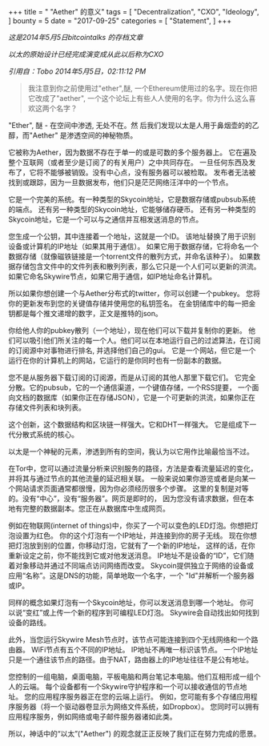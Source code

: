 +++
title = " "Aether" 的意义"
tags = [
    "Decentralization",
    "CXO",
    "Ideology",
]
bounty = 5
date = "2017-09-25"
categories = [
    "Statement",
]
+++





*这是2014年5月5日bitcointalks 的存档文章*

*以太的原始设计已经完成演变成从此以后称为CXO*

*引用自：Tobo 2014年5月5日，02:11:12 PM*
>我注意到你之前使用过"ether",醚, 一个Ethereum使用过的名字。现在你把它改成了"aether", 
一个这个论坛上有些人人使用的名字。你为什么这么喜欢这两个名字？

"Ether", 醚 - 在空间中渗透, 无处不在。然
后我们发现以太是人用于鼻烟壶的的乙醇，而"Aether" 是渗透空间的神秘物质。

它被称为Aether，因为数据不存在于单一的或是可数的多个服务器上。
它在遍及整个互联网（或者至少是订阅了的有关用户）之中共同存在。
一旦任何东西及发布了，它将不能够被销毁。没有中心点，没有服务器可以被检取。
发布者无法被找到或跟踪，因为一旦数据发布，他们只是茫茫网络汪洋中的一个节点。


它是一个完美的系统。有一种类型的Skycoin地址，它是数据存储或pubsub系统的端点。
还有另一种类型的Skycoin地址，它能够储存硬币。
还有另一种类型的Skycoin地址，它是一个可以与之通信并互相发送消息的节点。


您生成一个公钥，其中连接着一个地址，这就是一个ID。
该地址替换了用于识别设备或计算机的IP地址（如果其用于通信）。
如果它用于数据存储，它将命名一个数据存储（就像磁铁链接是一个torrent文件的散列方式，并命名该种子）。
如果数据存储包含文件中的文件列表和散列列表，那么它只是一个人们可以更新的洪流。
如果它命名Skywire节点，如果它用于通信，如IP地址命名计算机。


所以如果你想创建一个与Aether分布式的twitter，你可以创建一个pubkey。
您将你的更新发布到您的关键值存储并使用您的私钥签名。
在金钥储库中的每一把金钥都是每个推文递增的数字，正文是推特的json。


你给他人你的pubkey散列（一个地址），现在他们可以下载并复制你的更新。
他们可以吸引他们所关注的每一个人。他们可以在本地运行自己的过滤算法，在订阅的订阅源中对事物进行排名, 并选择他们自己的gui。
它是一个网站，但它是一个运行在你的计算机上的网站，它运行的是你同时也有一份副本的数据。


您不是从服务器下载订阅的订阅源，而是从订阅的其他人那里下载它们。
它完全分散。它的pubsub，它的一个通信渠道，一个键值存储，一个RSS提要，
一个面向文档的数据库（如果你正在存储JSON），它是一个可更新的洪流，如果你正在存储文件列表和块列表。


这个创新，这个数据结构和区块链一样强大。它和DHT一样强大。
它是组成下一代分散式系统的核心。

以太是一个神秘的元素，渗透到所有的空间，我认为以它用作比喻最恰当不过。

在Tor中，您可以通过流量分析来识别服务的路径，方法是查看流量延迟的变化，并将其与通过节点的其他流量的延迟相关联。
一般来说如果你游览或者是向某一个网站请求页面通常都很慢，因为你必须经历很多个步骤。
这里的复制是对等的。没有“中心”，没有“服务器”。网页是即时的，
因为您没有请求数据，但在本地有完整的数据副本。您正在从数据库中生成网页。


例如在物联网(internet of things)中，你买了一个可以变色的LED灯泡。你想把灯泡设置为红色。
你的这个灯泡有一个IP地址，并连接到你的房子无线。
现在你想把灯泡放到别的位置，你移动灯泡，它就有了一个新的IP地址，
这样的话，在你重新设定之前，你不能找到它或对他发送消息。 
IP地址不是设备的“ID”，它们随着对象移动并通过不同端点访问网络而改变。
Skycoin提供独立于网络的设备或应用“名称”。这是DNS的功能，简单地取一个名字，一个 "Id"并解析一个服务器或IP。


同样的概念如果灯泡有一个Skycoin地址，你可以发送消息到哪一个地址。
你可以说“变红”或上传一个新的程序到可编程LED灯泡。 
Skywire会自动找出如何找到设备的路线。

此外，当您运行Skywire Mesh节点时，该节点可能连接到四个无线网络和一个路由器。
WiFi节点有五个不同的IP地址。 IP地址不再唯一标识该节点。
一个IP地址只是一个通往该节点的路径。由于NAT，路由器上的IP地址往往不是公有地址。


您控制的一组电脑，桌面电脑，平板电脑和两台笔记本电脑。他们互相形成一组个人的云端。
每个设备都有一个Skywire守护程序和一个可以接收通信的节点地址。
您的应用程序服务器正在您的云端上运行。
例如，您可能有多个存储应用程序服务器（将一个驱动器卷显示为网络文件系统，如Dropbox）。
您同时可以拥有应用程序服务，例如网络或电子邮件服务器诸如此类。


所以，神话中的“以太”("Aether") 的观念就正正反映了我们正在努力完成的愿景。 
